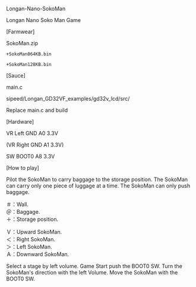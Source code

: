 Longan-Nano-SokoMan

Longan Nano Soko Man Game

[Farmwear]

SokoMan.zip

    +SokoMan064KB.bin

    +SokoMan128KB.bin

[Sauce]

main.c

sipeed/Longan_GD32VF_examples/gd32v_lcd/src/

Replace main.c and build

[Hardware]

VR Left GND A0 3.3V

(VR Right GND A1 3.3V)

SW BOOT0 A8 3.3V

[How to play]

Pilot the SokoMan to carry baggage to the storage position.
The SokoMan can carry only one piece of luggage at a time.
The SokoMan can only push baggage.

＃：Wall.  
＠：Baggage.  
＋：Storage position.

Ｖ：Upward SokoMan.  
＜：Right SokoMan.  
＞：Left SokoMan.  
Ａ：Downward SokoMan.

Select a stage by left volume.
Game Start push the BOOT0 SW.
Turn the SokoMan's direction with the left Volume.
Move the SokoMan with the BOOT0 SW.
